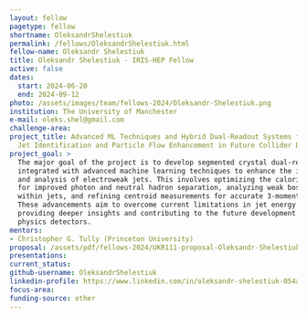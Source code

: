 ```yaml
---
layout: fellow
pagetype: fellow
shortname: OleksandrShelestiuk
permalink: /fellows/OleksandrShelestiuk.html
fellow-name: Oleksandr Shelestiuk
title: Oleksandr Shelestiuk - IRIS-HEP Fellow
active: false
dates:
  start: 2024-06-20
  end: 2024-09-12
photo: /assets/images/team/fellows-2024/Oleksandr-Shelestiuk.png
institution: The University of Manchester
e-mail: oleks.shel@gmail.com
challenge-area:
project_title: Advanced ML Techniques and Hybrid Dual-Readout Systems for Electroweak
  Jet Identification and Particle Flow Enhancement in Future Collider Detectors
project_goal: >
  The major goal of the project is to develop segmented crystal dual-readout calorimeters
  integrated with advanced machine learning techniques to enhance the identification
  and analysis of electroweak jets. This involves optimizing the calorimeter design
  for improved photon and neutral hadron separation, analyzing weak boson splitting
  within jets, and refining centroid measurements for accurate 3-momentum calculations.
  These advancements aim to overcome current limitations in jet energy measurements,
  providing deeper insights and contributing to the future development of high-energy
  physics detectors.
mentors:
- Christopher G. Tully (Princeton University)
proposal: /assets/pdf/fellows-2024/UKR111-proposal-Oleksandr-Shelestiuk.pdf
presentations:
current_status:
github-username: OleksandrShelestiuk
linkedin-profile: https://www.linkedin.com/in/oleksandr-shelestiuk-054a30270
focus-area:
funding-source: other
---
```

